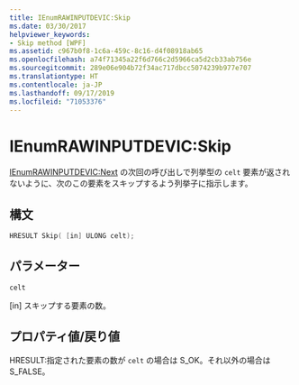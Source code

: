 ```yaml
---
title: IEnumRAWINPUTDEVIC:Skip
ms.date: 03/30/2017
helpviewer_keywords:
- Skip method [WPF]
ms.assetid: c967b0f8-1c6a-459c-8c16-d4f08918ab65
ms.openlocfilehash: a74f71345a22f6d766c2d5966ca5d2cb33ab756e
ms.sourcegitcommit: 289e06e904b72f34ac717dbcc5074239b977e707
ms.translationtype: HT
ms.contentlocale: ja-JP
ms.lasthandoff: 09/17/2019
ms.locfileid: "71053376"
---
```

# <a name="ienumrawinputdevicskip"></a>IEnumRAWINPUTDEVIC:Skip
[IEnumRAWINPUTDEVIC:Next](ienumrawinputdevic-next.md) の次回の呼び出しで列挙型の `celt` 要素が返されないように、次のこの要素をスキップするよう列挙子に指示します。  
  
## <a name="syntax"></a>構文  
  
```cpp  
HRESULT Skip( [in] ULONG celt);  
```  
  
## <a name="parameters"></a>パラメーター  
 `celt`  
  
 [in] スキップする要素の数。  
  
## <a name="property-valuereturn-value"></a>プロパティ値/戻り値  
 HRESULT:指定された要素の数が `celt` の場合は S_OK。それ以外の場合は S_FALSE。
